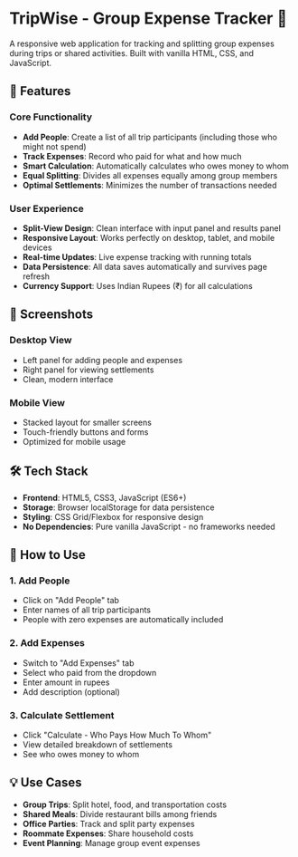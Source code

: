 # TripWise - Group Expense Tracker 🧳

A responsive web application for tracking and splitting group expenses during trips or shared activities. Built with vanilla HTML, CSS, and JavaScript.

## 🚀 Features

### Core Functionality
- **Add People**: Create a list of all trip participants (including those who might not spend)
- **Track Expenses**: Record who paid for what and how much
- **Smart Calculation**: Automatically calculates who owes money to whom
- **Equal Splitting**: Divides all expenses equally among group members
- **Optimal Settlements**: Minimizes the number of transactions needed

### User Experience
- **Split-View Design**: Clean interface with input panel and results panel
- **Responsive Layout**: Works perfectly on desktop, tablet, and mobile devices
- **Real-time Updates**: Live expense tracking with running totals
- **Data Persistence**: All data saves automatically and survives page refresh
- **Currency Support**: Uses Indian Rupees (₹) for all calculations

## 📱 Screenshots

### Desktop View
- Left panel for adding people and expenses
- Right panel for viewing settlements
- Clean, modern interface

### Mobile View
- Stacked layout for smaller screens
- Touch-friendly buttons and forms
- Optimized for mobile usage

## 🛠️ Tech Stack

- **Frontend**: HTML5, CSS3, JavaScript (ES6+)
- **Storage**: Browser localStorage for data persistence
- **Styling**: CSS Grid/Flexbox for responsive design
- **No Dependencies**: Pure vanilla JavaScript - no frameworks needed

## 🎯 How to Use

### 1. Add People
- Click on "Add People" tab
- Enter names of all trip participants
- People with zero expenses are automatically included

### 2. Add Expenses
- Switch to "Add Expenses" tab
- Select who paid from the dropdown
- Enter amount in rupees
- Add description (optional)

### 3. Calculate Settlement
- Click "Calculate - Who Pays How Much To Whom"
- View detailed breakdown of settlements
- See who owes money to whom


## 💡 Use Cases

- **Group Trips**: Split hotel, food, and transportation costs
- **Shared Meals**: Divide restaurant bills among friends
- **Office Parties**: Track and split party expenses
- **Roommate Expenses**: Share household costs
- **Event Planning**: Manage group event expenses

